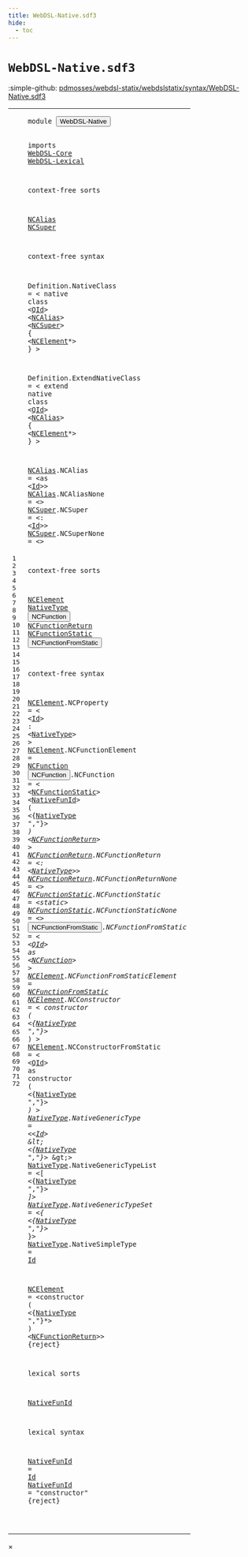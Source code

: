 ```yaml
---
title: WebDSL-Native.sdf3
hide:
  - toc
---
```


# `WebDSL-Native.sdf3`

:simple-github: [pdmosses/webdsl-statix/webdslstatix/syntax/WebDSL-Native.sdf3]

[pdmosses/webdsl-statix/webdslstatix/syntax/WebDSL-Native.sdf3]: https://github.com/pdmosses/webdsl-statix/blob/master/webdslstatix/syntax/WebDSL-Native.sdf3 "The source file on GitHub"

<div class="sdf3"><table class="highlighttable"><tbody><tr><td class="linenos"><div class="linenodiv"><pre><span></span>1
2
3
4
5
6
7
8
9
10
11
12
13
14
15
16
17
18
19
20
21
22
23
24
25
26
27
28
29
30
31
32
33
34
35
36
37
38
39
40
41
42
43
44
45
46
47
48
49
50
51
52
53
54
55
56
57
58
59
60
61
62
63
64
65
66
67
68
69
70
71
72
</pre></div></td>
<td class="code"><pre><code><span class="keyword">module</span> <button class="modal-open" id="WebDSL-Native_1_8" title="Multi-file references" data-urls="../webdsl-statix.sdf3/#WebDSL-Native_18_3 line 18; ../WebDSL-Type.sdf3/#WebDSL-Native_7_3 line 7">WebDSL-Native</button>

<span class="keyword">imports</span>
  <a href="../WebDSL-Core.sdf3/#WebDSL-Core_1_8" id="WebDSL-Core_4_3" title="Defined at ../WebDSL-Core.sdf3 line 1">WebDSL-Core</a>
  <a href="../WebDSL-Lexical.sdf3/#WebDSL-Lexical_1_8" id="WebDSL-Lexical_5_3" title="Defined at ../WebDSL-Lexical.sdf3 line 1">WebDSL-Lexical</a>

<span class="keyword">context-free sorts</span>

  <a href="#NCAlias_14_25" id="NCAlias_9_3" title="Referenced at line 14, 20">NCAlias</a> <a href="#NCSuper_14_35" id="NCSuper_9_11" title="Referenced at line 14">NCSuper</a>

<span class="keyword">context-free syntax</span>

  <span id="Definition_13_3" title="Not referenced">Definition</span>.<span class="cons_Constructor"><span id="NativeClass_13_14" title="Not referenced">NativeClass</span></span> = &lt;
    <span class="cons_String">native</span> <span class="cons_String">class</span> &lt;<a href="../WebDSL-Lexical.sdf3/#QId_5_3" id="QId_14_19" title="Defined at ../WebDSL-Lexical.sdf3 line 5, 9, 10">QId</a>&gt; &lt;<a href="#NCAlias_9_3" id="NCAlias_14_25" title="Defined at line 9, 25, 26">NCAlias</a>&gt; &lt;<a href="#NCSuper_9_11" id="NCSuper_14_35" title="Defined at line 9, 27, 28">NCSuper</a>&gt; <span class="cons_String">{</span>
      &lt;<a href="#NCElement_32_3" id="NCElement_15_8" title="Defined at line 32, 37, 40, 51, 52, 55, 63">NCElement</a>*&gt;
    <span class="cons_String">}</span>
  &gt;

  <span id="Definition_19_3" title="Not referenced">Definition</span>.<span class="cons_Constructor"><span id="ExtendNativeClass_19_14" title="Not referenced">ExtendNativeClass</span></span> = &lt;
    <span class="cons_String">extend</span> <span class="cons_String">native</span> <span class="cons_String">class</span> &lt;<a href="../WebDSL-Lexical.sdf3/#QId_5_3" id="QId_20_26" title="Defined at ../WebDSL-Lexical.sdf3 line 5, 9, 10">QId</a>&gt; &lt;<a href="#NCAlias_9_3" id="NCAlias_20_32" title="Defined at line 9, 25, 26">NCAlias</a>&gt; <span class="cons_String">{</span>
      &lt;<a href="#NCElement_32_3" id="NCElement_21_8" title="Defined at line 32, 37, 40, 51, 52, 55, 63">NCElement</a>*&gt;
    <span class="cons_String">}</span>
  &gt;

  <a href="#NCAlias_14_25" id="NCAlias_25_3" title="Referenced at line 14, 20">NCAlias</a>.<span class="cons_Constructor"><span id="NCAlias_25_11" title="Not referenced">NCAlias</span></span> = &lt;<span class="cons_String">as</span> &lt;<a href="../WebDSL-Lexical.sdf3/#Id_5_49" id="Id_25_26" title="Defined at ../WebDSL-Lexical.sdf3 line 5, 16">Id</a>&gt;&gt;
  <a href="#NCAlias_14_25" id="NCAlias_26_3" title="Referenced at line 14, 20">NCAlias</a>.<span class="cons_Constructor"><span id="NCAliasNone_26_11" title="Not referenced">NCAliasNone</span></span> = &lt;&gt;
  <a href="#NCSuper_14_35" id="NCSuper_27_3" title="Referenced at line 14">NCSuper</a>.<span class="cons_Constructor"><span id="NCSuper_27_11" title="Not referenced">NCSuper</span></span> = &lt;<span class="cons_String">:</span> &lt;<a href="../WebDSL-Lexical.sdf3/#Id_5_49" id="Id_27_25" title="Defined at ../WebDSL-Lexical.sdf3 line 5, 16">Id</a>&gt;&gt;
  <a href="#NCSuper_14_35" id="NCSuper_28_3" title="Referenced at line 14">NCSuper</a>.<span class="cons_Constructor"><span id="NCSuperNone_28_11" title="Not referenced">NCSuperNone</span></span> = &lt;&gt;

<span class="keyword">context-free sorts</span>

  <a href="#NCElement_15_8" id="NCElement_32_3" title="Referenced at line 15, 21">NCElement</a> <a href="#NativeType_38_13" id="NativeType_32_13" title="Referenced at line 38, 42, 44, 53, 56, 58, 59, 60, 63">NativeType</a> <button class="modal-open" id="NCFunction_32_24" title="Multi-file references" data-urls="#NCFunction_40_33 line 40, 49; ../WebDSL-Type.sdf3/#NCFunction_22_30 line 22">NCFunction</button> <a href="#NCFunctionReturn_42_63" id="NCFunctionReturn_32_35" title="Referenced at line 42, 63">NCFunctionReturn</a>
  <a href="#NCFunctionStatic_42_6" id="NCFunctionStatic_33_3" title="Referenced at line 42">NCFunctionStatic</a> <button class="modal-open" id="NCFunctionFromStatic_33_20" title="Multi-file references" data-urls="#NCFunctionFromStatic_51_43 line 51; ../WebDSL-Type.sdf3/#NCFunctionFromStatic_24_40 line 24">NCFunctionFromStatic</button>

<span class="keyword">context-free syntax</span>

  <a href="#NCElement_15_8" id="NCElement_37_3" title="Referenced at line 15, 21">NCElement</a>.<span class="cons_Constructor"><span id="NCProperty_37_13" title="Not referenced">NCProperty</span></span> = &lt;
    &lt;<a href="../WebDSL-Lexical.sdf3/#Id_5_49" id="Id_38_6" title="Defined at ../WebDSL-Lexical.sdf3 line 5, 16">Id</a>&gt; <span class="cons_String">:</span> &lt;<a href="#NativeType_32_13" id="NativeType_38_13" title="Defined at line 32, 58, 59, 60, 61">NativeType</a>&gt;
  &gt;
  <a href="#NCElement_15_8" id="NCElement_40_3" title="Referenced at line 15, 21">NCElement</a>.<span class="cons_Constructor"><span id="NCFunctionElement_40_13" title="Not referenced">NCFunctionElement</span></span> = <a href="#NCFunction_32_24" id="NCFunction_40_33" title="Defined at line 32, 41">NCFunction</a>
  <button class="modal-open" id="NCFunction_41_3" title="Multi-file references" data-urls="#NCFunction_40_33 line 40, 49; ../WebDSL-Type.sdf3/#NCFunction_22_30 line 22">NCFunction</button>.<span class="cons_Constructor"><span id="NCFunction_41_14" title="Not referenced">NCFunction</span></span> = &lt;
    &lt;<a href="#NCFunctionStatic_33_3" id="NCFunctionStatic_42_6" title="Defined at line 33, 46, 47">NCFunctionStatic</a>&gt; &lt;<a href="#NativeFunId_67_3" id="NativeFunId_42_25" title="Defined at line 67, 71, 72">NativeFunId</a>&gt; <span class="cons_String">(</span> &lt;{<a href="#NativeType_32_13" id="NativeType_42_42" title="Defined at line 32, 58, 59, 60, 61">NativeType</a> <span class="cons_Lit">","</span>}*&gt; <span class="cons_String">)</span> &lt;<a href="#NCFunctionReturn_32_35" id="NCFunctionReturn_42_63" title="Defined at line 32, 44, 45">NCFunctionReturn</a>&gt;
  &gt;
  <a href="#NCFunctionReturn_42_63" id="NCFunctionReturn_44_3" title="Referenced at line 42, 63">NCFunctionReturn</a>.<span class="cons_Constructor"><span id="NCFunctionReturn_44_20" title="Not referenced">NCFunctionReturn</span></span> = &lt;<span class="cons_String">:</span> &lt;<a href="#NativeType_32_13" id="NativeType_44_43" title="Defined at line 32, 58, 59, 60, 61">NativeType</a>&gt;&gt;
  <a href="#NCFunctionReturn_42_63" id="NCFunctionReturn_45_3" title="Referenced at line 42, 63">NCFunctionReturn</a>.<span class="cons_Constructor"><span id="NCFunctionReturnNone_45_20" title="Not referenced">NCFunctionReturnNone</span></span> = &lt;&gt;
  <a href="#NCFunctionStatic_42_6" id="NCFunctionStatic_46_3" title="Referenced at line 42">NCFunctionStatic</a>.<span class="cons_Constructor"><span id="NCFunctionStatic_46_20" title="Not referenced">NCFunctionStatic</span></span> = &lt;<span class="cons_String">static</span>&gt;
  <a href="#NCFunctionStatic_42_6" id="NCFunctionStatic_47_3" title="Referenced at line 42">NCFunctionStatic</a>.<span class="cons_Constructor"><span id="NCFunctionStaticNone_47_20" title="Not referenced">NCFunctionStaticNone</span></span> = &lt;&gt;
  <button class="modal-open" id="NCFunctionFromStatic_48_3" title="Multi-file references" data-urls="#NCFunctionFromStatic_51_43 line 51; ../WebDSL-Type.sdf3/#NCFunctionFromStatic_24_40 line 24">NCFunctionFromStatic</button>.<span class="cons_Constructor"><span id="NCFunctionFromStatic_48_24" title="Not referenced">NCFunctionFromStatic</span></span> = &lt;
    &lt;<a href="../WebDSL-Lexical.sdf3/#QId_5_3" id="QId_49_6" title="Defined at ../WebDSL-Lexical.sdf3 line 5, 9, 10">QId</a>&gt; <span class="cons_String">as</span> &lt;<a href="#NCFunction_32_24" id="NCFunction_49_15" title="Defined at line 32, 41">NCFunction</a>&gt;
  &gt;
  <a href="#NCElement_15_8" id="NCElement_51_3" title="Referenced at line 15, 21">NCElement</a>.<span class="cons_Constructor"><span id="NCFunctionFromStaticElement_51_13" title="Not referenced">NCFunctionFromStaticElement</span></span> = <a href="#NCFunctionFromStatic_33_20" id="NCFunctionFromStatic_51_43" title="Defined at line 33, 48">NCFunctionFromStatic</a>
  <a href="#NCElement_15_8" id="NCElement_52_3" title="Referenced at line 15, 21">NCElement</a>.<span class="cons_Constructor"><span id="NCConstructor_52_13" title="Not referenced">NCConstructor</span></span> = &lt;
    <span class="cons_String">constructor</span> <span class="cons_String">(</span> &lt;{<a href="#NativeType_32_13" id="NativeType_53_21" title="Defined at line 32, 58, 59, 60, 61">NativeType</a> <span class="cons_Lit">","</span>}*&gt; <span class="cons_String">)</span>
  &gt;
  <a href="#NCElement_15_8" id="NCElement_55_3" title="Referenced at line 15, 21">NCElement</a>.<span class="cons_Constructor"><span id="NCConstructorFromStatic_55_13" title="Not referenced">NCConstructorFromStatic</span></span> = &lt;
    &lt;<a href="../WebDSL-Lexical.sdf3/#QId_5_3" id="QId_56_6" title="Defined at ../WebDSL-Lexical.sdf3 line 5, 9, 10">QId</a>&gt; <span class="cons_String">as</span> <span class="cons_String">constructor</span> <span class="cons_String">(</span> &lt;{<a href="#NativeType_32_13" id="NativeType_56_30" title="Defined at line 32, 58, 59, 60, 61">NativeType</a> <span class="cons_Lit">","</span>}*&gt; <span class="cons_String">)</span>
  &gt;
  <a href="#NativeType_38_13" id="NativeType_58_3" title="Referenced at line 38, 42, 44, 53, 56, 58, 59, 60, 63">NativeType</a>.<span class="cons_Constructor"><span id="NativeGenericType_58_14" title="Not referenced">NativeGenericType</span></span> = &lt;&lt;<a href="../WebDSL-Lexical.sdf3/#Id_5_49" id="Id_58_36" title="Defined at ../WebDSL-Lexical.sdf3 line 5, 16">Id</a>&gt; \&lt; &lt;{<a href="#NativeType_32_13" id="NativeType_58_45" title="Defined at line 32, 58, 59, 60, 61">NativeType</a> <span class="cons_Lit">","</span>}*&gt; \&gt;&gt;
  <a href="#NativeType_38_13" id="NativeType_59_3" title="Referenced at line 38, 42, 44, 53, 56, 58, 59, 60, 63">NativeType</a>.<span class="cons_Constructor"><span id="NativeGenericTypeList_59_14" title="Not referenced">NativeGenericTypeList</span></span> = &lt;<span class="cons_String">[</span> &lt;{<a href="#NativeType_32_13" id="NativeType_59_43" title="Defined at line 32, 58, 59, 60, 61">NativeType</a> <span class="cons_Lit">","</span>}*&gt; <span class="cons_String">]</span>&gt;
  <a href="#NativeType_38_13" id="NativeType_60_3" title="Referenced at line 38, 42, 44, 53, 56, 58, 59, 60, 63">NativeType</a>.<span class="cons_Constructor"><span id="NativeGenericTypeSet_60_14" title="Not referenced">NativeGenericTypeSet</span></span> = &lt;<span class="cons_String">{</span> &lt;{<a href="#NativeType_32_13" id="NativeType_60_42" title="Defined at line 32, 58, 59, 60, 61">NativeType</a> <span class="cons_Lit">","</span>}*&gt; <span class="cons_String">}</span>&gt;
  <a href="#NativeType_38_13" id="NativeType_61_3" title="Referenced at line 38, 42, 44, 53, 56, 58, 59, 60, 63">NativeType</a>.<span class="cons_Constructor"><span id="NativeSimpleType_61_14" title="Not referenced">NativeSimpleType</span></span> = <a href="../WebDSL-Lexical.sdf3/#Id_5_49" id="Id_61_33" title="Defined at ../WebDSL-Lexical.sdf3 line 5, 16">Id</a>

  <a href="#NCElement_15_8" id="NCElement_63_3" title="Referenced at line 15, 21">NCElement</a> = &lt;<span class="cons_String">constructor</span> <span class="cons_String">(</span> &lt;{<a href="#NativeType_32_13" id="NativeType_63_32" title="Defined at line 32, 58, 59, 60, 61">NativeType</a> <span class="cons_Lit">","</span>}*&gt; <span class="cons_String">)</span> &lt;<a href="#NCFunctionReturn_32_35" id="NCFunctionReturn_63_53" title="Defined at line 32, 44, 45">NCFunctionReturn</a>&gt;&gt; {<span class="keyword">reject</span>}

<span class="keyword">lexical sorts</span>

  <a href="#NativeFunId_42_25" id="NativeFunId_67_3" title="Referenced at line 42">NativeFunId</a>

<span class="keyword">lexical syntax</span>

  <a href="#NativeFunId_42_25" id="NativeFunId_71_3" title="Referenced at line 42">NativeFunId</a> = <a href="../WebDSL-Lexical.sdf3/#Id_5_49" id="Id_71_17" title="Defined at ../WebDSL-Lexical.sdf3 line 5, 16">Id</a>
  <a href="#NativeFunId_42_25" id="NativeFunId_72_3" title="Referenced at line 42">NativeFunId</a> = <span class="cons_Lit">"constructor"</span> {<span class="keyword">reject</span>}

</code></pre></td></tr></tbody></table></div>

<div id="modal">
  <div id="modal-content">
    <span id="modal-close">&times;</span>
    <h2 id="modal-h2"></h2>
    <p  id="modal-p"></p>
    <ul id="modal-ul"></ul>
  </div>
</div>
